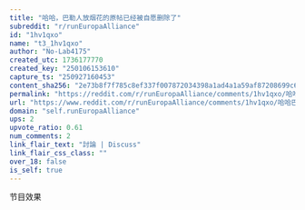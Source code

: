 ```yaml
---
title: "哈哈，巴勒人放烟花的原帖已经被自愿删除了"
subreddit: "r/runEuropaAlliance"
id: "1hv1qxo"
name: "t3_1hv1qxo"
author: "No-Lab4175"
created_utc: 1736177770
created_key: "250106153610"
capture_ts: "250927160453"
content_sha256: "2e73b8f7f785c8ef337f007872034398a1ad4a1a59af87208699c693312affe7"
permalink: "https://reddit.com/r/runEuropaAlliance/comments/1hv1qxo/哈哈巴勒人放烟花的原帖已经被自愿删除了/"
url: "https://www.reddit.com/r/runEuropaAlliance/comments/1hv1qxo/哈哈巴勒人放烟花的原帖已经被自愿删除了/"
domain: "self.runEuropaAlliance"
ups: 2
upvote_ratio: 0.61
num_comments: 2
link_flair_text: "討論 | Discuss"
link_flair_css_class: ""
over_18: false
is_self: true
---
```


节目效果
